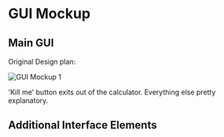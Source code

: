 # GUI Mockup

## Main GUI

Original Design plan:

![GUI Mockup 1](http://oi64.tinypic.com/2zrkn0z.jpg)

 'Kill me' button exits out of the calculator. Everything else pretty explanatory.

## Additional Interface Elements




